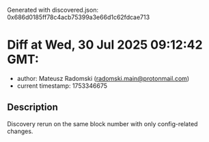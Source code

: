 Generated with discovered.json: 0x686d0185ff78c4acb75399a3e66d1c62fdcae713

# Diff at Wed, 30 Jul 2025 09:12:42 GMT:

- author: Mateusz Radomski (<radomski.main@protonmail.com>)
- current timestamp: 1753346675

## Description

Discovery rerun on the same block number with only config-related changes.
